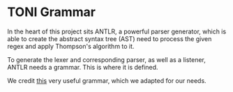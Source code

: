 # TONI Grammar

In the heart of this project sits ANTLR, a powerful
parser generator, which is able to create the abstract
syntax tree (AST) need to process the given regex and
apply Thompson's algorithm to it.

To generate the lexer and corresponding parser, as well
as a listener, ANTLR needs a grammar. This is where it is
defined.

We credit [this](https://github.com/antlr/grammars-v4/blob/master/xsd-regex/regexParser.g4)
very useful grammar, which we adapted for our needs.

